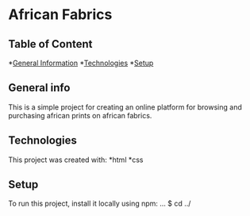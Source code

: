 # African Fabrics
## Table of Content
*[General Information](#general-info)
*[Technologies](#technologies)
*[Setup](#setup)
## General info
This is a simple project for creating an online platform for browsing and purchasing african prints on african fabrics.
## Technologies
This project was created with:
*html
*css
## Setup
To run this project, install it locally using npm:
...
$ cd ../
